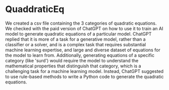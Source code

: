 # QuaddraticEq

We created a csv file containing the 3 categories of quadratic equations. We checked with the paid version of ChatGPT on how to use it to train an AI model to generate quadratic equations of a particular model. ChatGPT replied that it is more of a task for a generative model, rather than a classifier or a solver, and is a complex task that requires substantial machine learning expertise, and large and diverse dataset of equations for the model to learn from. Additionally, generating equations of a specific category (like 'surd') would require the model to understand the mathematical properties that distinguish that category, which is a challenging task for a machine learning model. Instead, ChatGPT suggested to use rule-based methods to write a Python code to generate the quadratic equations.
